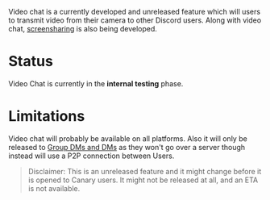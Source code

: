 Video chat is a currently developed and unreleased feature which will users to transmit video from their camera to other Discord users. Along with video chat, [screensharing](/screensharing) is also being developed.

# Status
Video Chat is currently in the **internal testing** phase.

# Limitations
Video chat will probably be available on all platforms. Also it will only be released to [Group DMs and DMs](/direct-messages) as they won't go over a server though instead will use a P2P connection between Users.

> Disclaimer: This is an unreleased feature and it might change before it is opened to Canary users. It might not be released at all, and an ETA is not available.